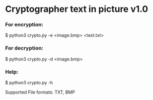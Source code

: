 # Cryptographer text in picture v1.0

### For encryption: 

$ python3 crypto.py -e <image.bmp> <text.txt>

### For decryption: 

$ python3 crypto.py -d <image.bmp>

### Help:

$ python3 crypto.py -h


Supported File formats: TXT, BMP
